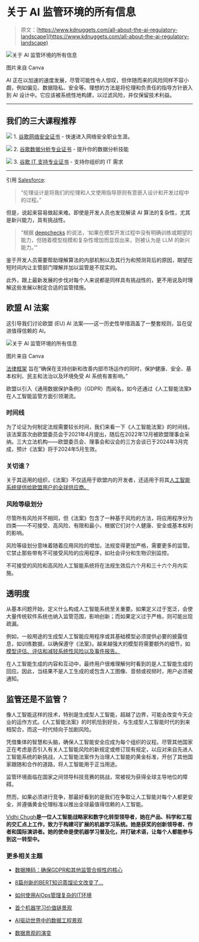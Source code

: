 # 关于 AI 监管环境的所有信息

> 原文：[https://www.kdnuggets.com/all-about-the-ai-regulatory-landscape](https://www.kdnuggets.com/all-about-the-ai-regulatory-landscape)

![关于 AI 监管环境的所有信息](../Images/d5a70b3e996280948672c6801052a44a.png)

图片来自 Canva

AI 正在以加速的速度发展，尽管可能性令人惊叹，但伴随而来的风险同样不容小觑，例如偏见、数据隐私、安全等。理想的方法是将伦理和负责任的指导方针嵌入到 AI 设计中。它应该被系统性地构建，以过滤风险，并仅保留技术利益。

* * *

## 我们的三大课程推荐

![](../Images/0244c01ba9267c002ef39d4907e0b8fb.png) 1\. [谷歌网络安全证书](https://www.kdnuggets.com/google-cybersecurity) - 快速进入网络安全职业生涯。

![](../Images/e225c49c3c91745821c8c0368bf04711.png) 2\. [谷歌数据分析专业证书](https://www.kdnuggets.com/google-data-analytics) - 提升你的数据分析技能

![](../Images/0244c01ba9267c002ef39d4907e0b8fb.png) 3\. [谷歌 IT 支持专业证书](https://www.kdnuggets.com/google-itsupport) - 支持你组织的 IT 需求

* * *

引用 [Salesforce](https://www.salesforce.com/company/intentional-innovation/ethics-by-design/):

> “伦理设计是将我们的伦理和人文使用指导原则有意嵌入设计和开发过程中的过程。”

但是，说起来容易做起来难。即使是开发人员也发现解读 AI 算法的复杂性，尤其是新兴能力，具有挑战性。

> “根据 [deepchecks](https://deepchecks.com/exploring-the-emergent-abilities-of-large-language-models) 的说法，‘如果在模型开发过程中没有明确训练或期望的能力，但随着模型规模和复杂性增加而显现出来，则被认为是 LLM 的新兴能力。’”

鉴于开发人员需要帮助理解算法的内部机制以及其行为和预测背后的原因，期望在短时间内让主管部门理解并加以监管是不现实的。

此外，跟上最新发展的步伐对每个人来说都是同样具有挑战性的，更不用说及时理解这些发展以制定合适的监管措施。

## 欧盟 AI 法案

这引导我们讨论欧盟 (EU) AI 法案——这一历史性举措涵盖了一整套规则，旨在促进值得信赖的 AI。

![关于 AI 监管环境的所有信息](../Images/bb9be4457ae5b9f0f572acd736368043.png)

图片来自 Canva

[法律框架](https://www.europarl.europa.eu/doceo/document/TA-9-2023-0236_EN.html) 旨在“确保在支持创新和改善内部市场运作的同时，保护健康、安全、基本权利、民主和法治以及环境免受 AI 系统有害影响。”

欧盟以引入《通用数据保护条例》（GDPR）而闻名，如今还通过《人工智能法案》在人工智能监管方面引领潮流。

### 时间线

为了论证为何制定法规需要较长时间，我们来看一下《人工智能法案》的时间线，该法案首次由欧盟委员会于2021年4月提出，随后在2022年12月被欧盟理事会采纳。三大立法机构——欧盟委员会、理事会和议会的三方会谈已于2024年3月完成，预计《法案》将于2024年5月生效。

### 关切谁？

关于其适用的组织，《法案》不仅适用于欧盟内的开发者，还适用于将其[人工智能系统提供给欧盟用户的全球供应商。](https://cset.georgetown.edu/article/the-eu-ai-act-a-primer/)

### 风险等级划分

尽管所有风险并不相同，但《法案》包含了一种基于风险的方法，将应用程序分为四类——不可接受、高风险、有限和最小，根据它们对个人健康、安全或基本权利的影响。

风险等级划分意味着随着应用风险的增加，法规变得更加严格，需要更多的监管。它禁止那些带有不可接受风险的应用程序，如社会评分和生物识别监控。

不可接受的风险和高风险人工智能系统将在法规生效后六个月和三十六个月内实施。

## 透明度

从基本问题开始，定义什么构成人工智能系统至关重要。如果定义过于宽泛，会使大量传统软件系统也纳入监管范围，影响创新；而如果定义过于严格，则可能出现疏漏。

例如，一般用途的生成型人工智能应用程序或其基础模型必须提供必要的披露信息，如训练数据，以确保遵守《法案》。越来越强大的模型将需要额外的细节，如[模型评估、评估和减轻系统性风险以及事件报告。](https://www.europarl.europa.eu/news/en/press-room/20240308IPR19015/artificial-intelligence-act-meps-adopt-landmark-law)

在人工智能生成的内容和互动中，最终用户很难理解何时看到的是人工智能生成的回应。因此，当结果不是人工生成的或包含人工图像、音频或视频时，用户必须被通知。

## 监管还是不监管？

像人工智能这样的技术，特别是生成型人工智能，超越了边界，可能会改变今天企业的运作方式。《人工智能法案》的时机恰到好处，与生成型人工智能时代的到来相契合，而这一时代倾向于加剧风险。

凭借集体的智慧和头脑，确保人工智能安全应成为每个组织的议程。尽管其他国家正在考虑是否引入有关人工智能风险的新规定或修订现有规定，以应对来自先进人工智能系统的新挑战，人工智能法案作为治理人工智能的黄金标准，开创了其他国家跟随和合作的道路，将人工智能用于正当用途。

监管环境面临在国家之间领导科技竞赛的挑战，常被视为获得全球主导地位的障碍。

然而，如果必须进行竞争，那最好看到的是我们在争取让人工智能对每个人都更安全，并遵循黄金伦理标准以推出全球最值得信赖的人工智能。

**[](https://vidhi-chugh.medium.com/)**[Vidhi Chugh](https://vidhi-chugh.medium.com/)**是一位人工智能战略家和数字化转型领导者，她在产品、科学和工程的交汇点上工作，致力于构建可扩展的机器学习系统。她是获奖的创新领导者、作者和国际演讲者。她的使命是使机器学习普及化，并打破术语，让每个人都能参与到这一转型中。**

### 更多相关主题

+   [数据掩码：确保GDPR和其他监管合规性的核心](https://www.kdnuggets.com/2023/05/data-masking-core-ensuring-gdpr-regulatory-compliance-strategies.html)

+   [8篇创新的BERT知识蒸馏论文改变了…](https://www.kdnuggets.com/2022/09/eight-innovative-bert-knowledge-distillation-papers-changed-nlp-landscape.html)

+   [如何使用AIOps管理复杂的IT环境](https://www.kdnuggets.com/2022/05/manage-complex-landscape-aiops.html)

+   [首个机器学习价值链景观](https://www.kdnuggets.com/2022/10/first-ml-value-chain-landscape-sequence.html)

+   [AI驱动世界中的数据工程景观](https://www.kdnuggets.com/2023/05/data-engineering-landscape-aidriven-world.html)

+   [数据景观的演变](https://www.kdnuggets.com/2023/06/evolution-data-landscape.html)
